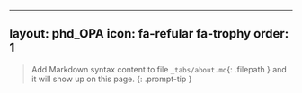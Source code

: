 
---
layout: phd_OPA
icon: fa-refular fa-trophy
order: 1
---

> Add Markdown syntax content to file `_tabs/about.md`{: .filepath } and it will show up on this page.
{: .prompt-tip }

